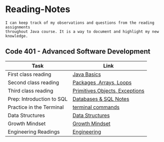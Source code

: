 # Reading-Notes

```
I can keep track of my observations and questions from the reading assignments
throughout Java course. It is a way to document and highlight my new knowledge.
```

## Code 401 - Advanced Software Development

|  Task                                     | Link                                          |
|-------------------------------------------|-----------------------------------------------|
| First class reading                       | [Java Basics](Class-01.md)                    |
| Second class reading                      | [Packages ,Arrays, Loops](Class-02.md)        |
| Third class reading                       | [Primitives,Objects, Exceptions](Class-03.md) |
| Prep: Introduction to SQL                 | [Databases & SQL Notes](sql-notes.md)         |
| Practice in the Terminal                  | [terminal commands](terminal.md)              |
| Data Structures                           | [Data Structures](Data-Structures.md)         |
| Growth Mindset                            | [Growth Mindset](Growth-Mindset.md)           |
| Engineering Readings                      | [Engineering](Engineering.md)                 |
